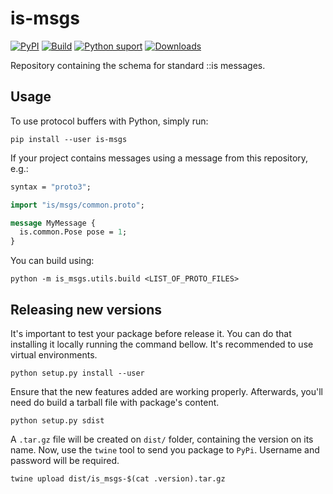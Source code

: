 # is-msgs

[![PyPI](https://img.shields.io/pypi/v/is-msgs.svg?style=for-the-badge)](https://pypi.org/project/is-msgs/)
[![Build](https://img.shields.io/github/actions/workflow/status/labvisio/is-msgs/main.yml?style=for-the-badge)](https://github.com/labvisio/is-msgs/actions)
[![Python suport](https://img.shields.io/pypi/pyversions/is-msgs?style=for-the-badge)](https://pypi.org/project/is-msgs)
[![Downloads](https://img.shields.io/pypi/dm/is-msgs?style=for-the-badge)](https://pypi.org/project/is-msgs/)

Repository containing the schema for standard ::is messages.

## Usage

To use protocol buffers with Python, simply run:

```shell
pip install --user is-msgs
```

If your project contains messages using a message from this repository, e.g.:

```protobuf
syntax = "proto3";

import "is/msgs/common.proto";

message MyMessage {
  is.common.Pose pose = 1;
}
```

You can build using:

```shell
python -m is_msgs.utils.build <LIST_OF_PROTO_FILES>
```


## Releasing new versions

It's important to test your package before release it. You can do that installing it locally running the command bellow. It's recommended to use virtual environments.

```shell
python setup.py install --user
```

Ensure that the new features added are working properly. Afterwards, you'll need do build a tarball file with package's content.

```shell
python setup.py sdist
```

A `.tar.gz` file will be created on `dist/` folder, containing the version on its name. Now, use the `twine` tool to send you package to `PyPi`. Username and password will be required.

```shell
twine upload dist/is_msgs-$(cat .version).tar.gz
```